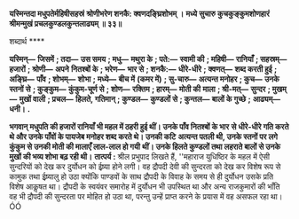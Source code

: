 **यस्मिन्तदा मधुपतेर्महिषीसहस्रं** **श्रोणीभरेण शनकै: क्वणदङ्घ्रिशोभम् ।** **मध्ये सुचारु कुचकुङ्कुमशोणहारं** **श्रीमन्मुखं प्रचलकुण्डलकुन्तलाढ्यम् ॥ ३३॥** 

शब्दार्थ **** 

**यस्मिन्—** **जिसमें** **; तदा—** **उस समय** **; मधु—** **मथुरा के** **; पते:—** **स्वामी की** **; महिषी—** **रानियाँ** **; सहस्रम्—** **हजारों** **; श्रोणी—** **अपने** **नितश्बों के** **; भरेण—** **भार से** **; शनकै:—** **धीरे-धीरे** **; क्वणत्—** **शब्द करती हुई** **; अङ्घ्रि—** **पाँव** **; शोभम्—** **शोभा** **; मध्ये—** **बीच में** **(कमर में)** **; सु-चारु—** **अत्यन्त मनोहर** **; कुच—** **उनके स्तनों से** **; कुङ्कुम—** **कुंकुम-चूर्ण से** **; शोण—** **रक्तिम** **; हारम्—** **मोती की** **माला** **; श्री-मत्—** **सुन्दर** **; मुखम्—** **मुखों वाली** **; प्रचल—** **हिलते, गतिमान्** **; कुण्डल—** **कुण्डलों से** **; कुन्तल—** **बालों के गुच्छे** **;** **आढ्यम्—** **धनी।** **.** 

**भगवान् मधुपति की हजारों रानियाँ भी महल में ठहरी हुई थीं। उनके पाँव नितश्बों के भार** **से धीरे-धीरे गति करते थे और उनके पाँवों के पायजेब मनोहर शब्द करते थे। उनकी कटि** **अत्यन्त पतली थी, उनके स्तनों पर लगे कुंकुम से उनकी मोती की मालाएँ लाल-लाल हो गयी** **थीं। उनके हिलते कुण्डलों तथा लहराते बालों से उनके मुखों की भव्य शोभा बढ़ रही थी।** **तात्पर्य :** श्रील प्रभुपाद लिखते हैं, ''महाराज युधिष्ठिर के महल में ऐसी सुन्दरियों को देख कर दुर्योधन को ईष्र्या होने लगी। वह द्रौपदी देवी की सुन्दरता को देख कर विशेष रूप से कामुक तथा ईष्र्यालु हो उठा क्योंकि पाण्डवों के साथ द्रौपदी के विवाह के समय से ही दुर्योधन उसके प्रति विशेष आकॢषत था। द्रौपदी के स्वयंवर समारोह में दुर्योधन भी उपस्थित था और अन्य राजकुमारों की भाँति वह भी द्रौपदी की सुन्दरता पर मोहित हो उठा था, परन्तु उन्हें प्राप्त करने के प्रयास में वह असफल रहा था।ÓÓ  